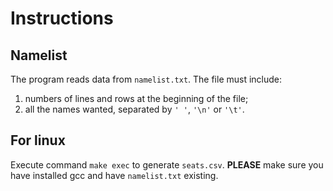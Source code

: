 # Instructions

## Namelist
The program reads data from `namelist.txt`. The file must include:
1. numbers of lines and rows at the beginning of the file;
2. all the names wanted, separated by `' '`, `'\n'` or `'\t'`.

## For linux
Execute command `make exec` to generate `seats.csv`. **PLEASE** make sure you have installed gcc and have `namelist.txt` existing.

